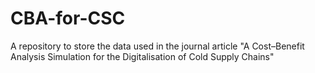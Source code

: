 # CBA-for-CSC
A repository to store the data used in the journal article "A Cost–Benefit Analysis Simulation for the Digitalisation of Cold Supply Chains"
